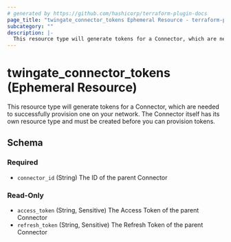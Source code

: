 ```yaml
---
# generated by https://github.com/hashicorp/terraform-plugin-docs
page_title: "twingate_connector_tokens Ephemeral Resource - terraform-provider-twingate"
subcategory: ""
description: |-
  This resource type will generate tokens for a Connector, which are needed to successfully provision one on your network. The Connector itself has its own resource type and must be created before you can provision tokens.
---
```


# twingate_connector_tokens (Ephemeral Resource)

This resource type will generate tokens for a Connector, which are needed to successfully provision one on your network. The Connector itself has its own resource type and must be created before you can provision tokens.



<!-- schema generated by tfplugindocs -->
## Schema

### Required

- `connector_id` (String) The ID of the parent Connector

### Read-Only

- `access_token` (String, Sensitive) The Access Token of the parent Connector
- `refresh_token` (String, Sensitive) The Refresh Token of the parent Connector
